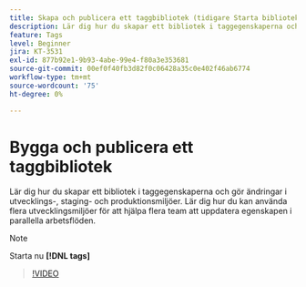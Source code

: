```yaml
---
title: Skapa och publicera ett taggbibliotek (tidigare Starta bibliotek)
description: Lär dig hur du skapar ett bibliotek i taggegenskaperna och gör ändringar i utvecklings-, staging- och produktionsmiljöer.
feature: Tags
level: Beginner
jira: KT-3531
exl-id: 877b92e1-9b93-4abe-99e4-f80a3e353681
source-git-commit: 00ef0f40fb3d82f0c06428a35c0e402f46ab6774
workflow-type: tm+mt
source-wordcount: '75'
ht-degree: 0%

---
```


# Bygga och publicera ett taggbibliotek

Lär dig hur du skapar ett bibliotek i taggegenskaperna och gör ändringar i utvecklings-, staging- och produktionsmiljöer. Lär dig hur du kan använda flera utvecklingsmiljöer för att hjälpa flera team att uppdatera egenskapen i parallella arbetsflöden.

>[!NOTE]
>
> Starta nu **[!DNL tags]**

>[!VIDEO](https://video.tv.adobe.com/v/28731/?learn=on)
